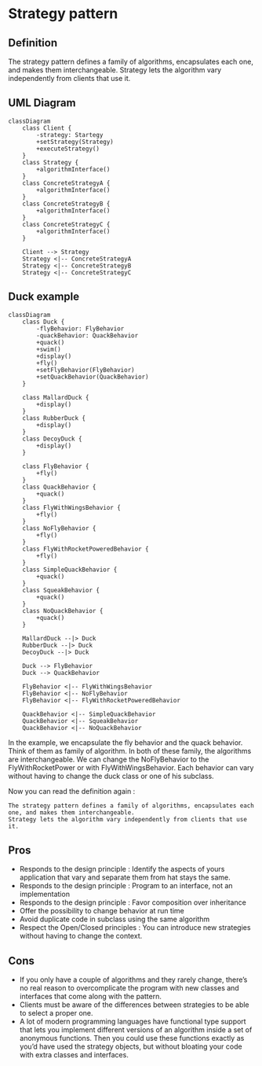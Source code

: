 # Strategy pattern

## Definition

The strategy pattern defines a family of algorithms, encapsulates each one, and makes them interchangeable.
Strategy lets the algorithm vary independently from clients that use it.

## UML Diagram

```mermaid
classDiagram
    class Client {
        -strategy: Startegy
        +setStrategy(Strategy)
        +executeStrategy()
    }
    class Strategy {
        +algorithmInterface()
    }
    class ConcreteStrategyA {
        +algorithmInterface()
    }
    class ConcreteStrategyB {
        +algorithmInterface()
    }
    class ConcreteStrategyC {
        +algorithmInterface()
    }

    Client --> Strategy
    Strategy <|-- ConcreteStrategyA
    Strategy <|-- ConcreteStrategyB
    Strategy <|-- ConcreteStrategyC
```

## Duck example

```mermaid
classDiagram
    class Duck {
        -flyBehavior: FlyBehavior
        -quackBehavior: QuackBehavior
        +quack()
        +swim()
        +display()
        +fly()
        +setFlyBehavior(FlyBehavior)
        +setQuackBehavior(QuackBehavior)
    }

    class MallardDuck {
        +display()
    }
    class RubberDuck {
        +display()
    }
    class DecoyDuck {
        +display()
    }
    
    class FlyBehavior {
        +fly()
    }
    class QuackBehavior {
        +quack()
    }
    class FlyWithWingsBehavior {
        +fly()
    }
    class NoFlyBehavior {
        +fly()
    }
    class FlyWithRocketPoweredBehavior {
        +fly()
    }
    class SimpleQuackBehavior {
        +quack()
    }
    class SqueakBehavior {
        +quack()
    }
    class NoQuackBehavior {
        +quack()
    }

    MallardDuck --|> Duck
    RubberDuck --|> Duck
    DecoyDuck --|> Duck

    Duck --> FlyBehavior
    Duck --> QuackBehavior
    
    FlyBehavior <|-- FlyWithWingsBehavior
    FlyBehavior <|-- NoFlyBehavior
    FlyBehavior <|-- FlyWithRocketPoweredBehavior

    QuackBehavior <|-- SimpleQuackBehavior
    QuackBehavior <|-- SqueakBehavior
    QuackBehavior <|-- NoQuackBehavior
```

In the example, we encapsulate the fly behavior and the quack behavior. Think of them as family of algorithm.
In both of these family, the algorithms are interchangeable. We can change the NoFlyBehavior to the FlyWithRocketPower 
or with FlyWithWingsBehavior.
Each behavior can vary without having to change the duck class or one of his subclass.

Now you can read the definition again :

```text
The strategy pattern defines a family of algorithms, encapsulates each one, and makes them interchangeable.
Strategy lets the algorithm vary independently from clients that use it.
```

## Pros

* Responds to the design principle : Identify the aspects of yours application that vary and separate them from hat stays the same.
* Responds to the design principle : Program to an interface, not an implementation
* Responds to the design principle : Favor composition over inheritance
* Offer the possibility to change behavior at run time
* Avoid duplicate code in subclass using the same algorithm
* Respect the Open/Closed principles :  You can introduce new strategies without having to change the context.

## Cons

* If you only have a couple of algorithms and they rarely change, there’s no real reason to overcomplicate the program with new classes and interfaces that come along with the pattern.
* Clients must be aware of the differences between strategies to be able to select a proper one.
*  A lot of modern programming languages have functional type support that lets you implement different versions of an algorithm inside a set of anonymous functions. Then you could use these functions exactly as you’d have used the strategy objects, but without bloating your code with extra classes and interfaces.